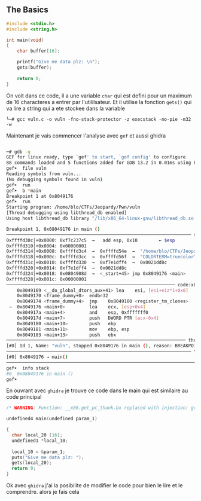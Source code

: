 ## The Basics

```c
#include <stdio.h>
#include <string.h>

int main(void)
{
    char buffer[16];

    printf("Give me data plz: \n");
    gets(buffer);
    
    return 0;
}
```

On voit dans ce code, il a une variable `char` qui est defini pour un maximum de 16 characteres a entrer par l'utililsateur. Et il utilise la fonction `gets()` qui va lire a string qui a ete stockee dans la variable

``└─# gcc vuln.c -o vuln -fno-stack-protector -z execstack -no-pie -m32 -w``

Maintenant je vais commencer l'analyse avec `gef` et aussi ghidra

```sh

─# gdb -q
GEF for linux ready, type `gef' to start, `gef config' to configure
88 commands loaded and 5 functions added for GDB 13.2 in 0.01ms using Python engine 3.11
gef➤  file vuln
Reading symbols from vuln...
(No debugging symbols found in vuln)
gef➤  run
gef➤  b *main 
Breakpoint 1 at 0x8049176
gef➤  run
Starting program: /home/blo/CTFs/Jeopardy/Pwn/vuln 
[Thread debugging using libthread_db enabled]
Using host libthread_db library "/lib/x86_64-linux-gnu/libthread_db.so.1".

Breakpoint 1, 0x08049176 in main ()
───────────────────────────────────────────────────────────────────── stack ────
0xffffd30c│+0x0000: 0xf7c237c5  →   add esp, 0x10        ← $esp
0xffffd310│+0x0004: 0x00000001
0xffffd314│+0x0008: 0xffffd3c4  →  0xffffd54e  →  "/home/blo/CTFs/Jeopardy/Pwn/vuln"
0xffffd318│+0x000c: 0xffffd3cc  →  0xffffd56f  →  "COLORTERM=truecolor"
0xffffd31c│+0x0010: 0xffffd330  →  0xf7e1dff4  →  0x0021dd8c
0xffffd320│+0x0014: 0xf7e1dff4  →  0x0021dd8c
0xffffd324│+0x0018: 0x0804908d  →  <_start+45> jmp 0x8049176 <main>
0xffffd328│+0x001c: 0x00000001
─────────────────────────────────────────────────────────────── code:x86:32 ────
    0x8049169 <__do_global_dtors_aux+41> lea    esi, [esi+eiz*1+0x0]
    0x8049170 <frame_dummy+0>  endbr32 
    0x8049174 <frame_dummy+4>  jmp    0x8049100 <register_tm_clones>
 →  0x8049176 <main+0>         lea    ecx, [esp+0x4]
    0x804917a <main+4>         and    esp, 0xfffffff0
    0x804917d <main+7>         push   DWORD PTR [ecx-0x4]
    0x8049180 <main+10>        push   ebp
    0x8049181 <main+11>        mov    ebp, esp
    0x8049183 <main+13>        push   ebx
─────────────────────────────────────────────────────────────────── threads ────
[#0] Id 1, Name: "vuln", stopped 0x8049176 in main (), reason: BREAKPOINT
───────────────────────────────────────────────────────────────────── trace ────
[#0] 0x8049176 → main()
────────────────────────────────────────────────────────────────────────────────
gef➤  info stack
#0  0x08049176 in main ()
gef➤  

```


En ouvrant avec `ghidra` je trouve ce code dans le main qui est similaire au code principal

```c
/* WARNING: Function: __x86.get_pc_thunk.bx replaced with injection: get_pc_thunk_bx */

undefined4 main(undefined param_1)

{
  char local_20 [16];
  undefined1 *local_10;
  
  local_10 = &param_1;
  puts("Give me data plz: ");
  gets(local_20);
  return 0;
}
```

Ok avec `ghidra` j'ai la posibilite de modifier le code pour bien le lire et le comprendre. alors je fais cela